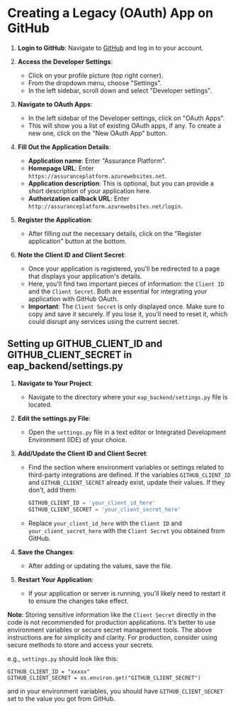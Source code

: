 # Creating a Legacy (OAuth) App on GitHub

1. **Login to GitHub**:
   Navigate to [GitHub](https://github.com/) and log in to your account.

2. **Access the Developer Settings**:
   - Click on your profile picture (top right corner).
   - From the dropdown menu, choose "Settings".
   - In the left sidebar, scroll down and select "Developer settings".

3. **Navigate to OAuth Apps**:
   - In the left sidebar of the Developer settings, click on "OAuth Apps".
   - This will show you a list of existing OAuth apps, if any. To create a new one, click on the "New OAuth App" button.

4. **Fill Out the Application Details**:
   - **Application name**: Enter "Assurance Platform".
   - **Homepage URL**: Enter `https://assuranceplatform.azurewebsites.net`.
   - **Application description**: This is optional, but you can provide a short description of your application here.
   - **Authorization callback URL**: Enter `http://assuranceplatform.azurewebsites.net/login`.

5. **Register the Application**:
   - After filling out the necessary details, click on the "Register application" button at the bottom.

6. **Note the Client ID and Client Secret**:
   - Once your application is registered, you'll be redirected to a page that displays your application's details.
   - Here, you'll find two important pieces of information: the `Client ID` and the `Client Secret`. Both are essential for integrating your application with GitHub OAuth.
   - **Important**: The `Client Secret` is only displayed once. Make sure to copy and save it securely. If you lose it, you'll need to reset it, which could disrupt any services using the current secret.

## Setting up GITHUB_CLIENT_ID and GITHUB_CLIENT_SECRET in eap_backend/settings.py

1. **Navigate to Your Project**:
   - Navigate to the directory where your `eap_backend/settings.py` file is located.

2. **Edit the settings.py File**:
   - Open the `settings.py` file in a text editor or Integrated Development Environment (IDE) of your choice.

3. **Add/Update the Client ID and Client Secret**:
   - Find the section where environment variables or settings related to third-party integrations are defined. If the variables `GITHUB_CLIENT_ID` and `GITHUB_CLIENT_SECRET` already exist, update their values. If they don't, add them:
     ```python
     GITHUB_CLIENT_ID = 'your_client_id_here'
     GITHUB_CLIENT_SECRET = 'your_client_secret_here'
     ```

   - Replace `your_client_id_here` with the `Client ID` and `your_client_secret_here` with the `Client Secret` you obtained from GitHub.

4. **Save the Changes**:
   - After adding or updating the values, save the file.

5. **Restart Your Application**:
   - If your application or server is running, you'll likely need to restart it to ensure the changes take effect.

**Note**: Storing sensitive information like the `Client Secret` directly in the code is not recommended for production applications. It's better to use environment variables or secure secret management tools. The above instructions are for simplicity and clarity. For production, consider using secure methods to store and access your secrets.

e.g.,  `settings.py` should look like this:

```
GITHUB_CLIENT_ID = "xxxxx"
GITHUB_CLIENT_SECRET = os.environ.get("GITHUB_CLIENT_SECRET")
```

and in your environment variables, you should have `GITHUB_CLIENT_SECRET` set to the value you got from GitHub.

